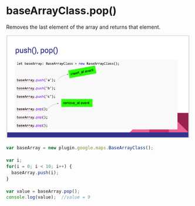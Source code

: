 # baseArrayClass.pop()

Removes the last element of the array and returns that element.

<img src="./push_pop.png" width="500">

```js
var baseArray = new plugin.google.maps.BaseArrayClass();

var i;
for(i = 0; i < 10; i++) {
  baseArray.push(i);
}

var value = baseArray.pop();
console.log(value);  //value = 9
```
